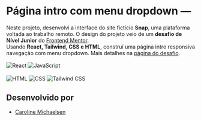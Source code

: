 # Página intro com menu dropdown —

Neste projeto, desenvolvi a interface do site fictício **Snap**, uma plataforma voltada ao trabalho remoto. O design do projeto veio de um **desafio de Nível Junior** do [Frontend Mentor](https://www.frontendmentor.io). <br>
Usando **React, Tailwind, CSS e HTML**, construí uma página intro responsiva navegação com menu dropdown. Mais detalhes na [página do desafio](https://www.frontendmentor.io/challenges/intro-section-with-dropdown-navigation-ryaPetHE5).

  <img align="center" alt="React" src="https://img.shields.io/badge/React-20232A?style=for-the-badge&logo=react&logoColor=61DAFB">
  <img align="center" alt="JavaScript" src="https://img.shields.io/badge/JavaScript-F7DF1E?style=for-the-badge&logo=javascript&logoColor=black">
  <br>
  <br>
  <img align="center" alt="HTML" src="https://img.shields.io/badge/HTML-239120?style=for-the-badge&logo=html5&logoColor=white">
  <img align="center" alt="CSS" src="https://img.shields.io/badge/CSS-239120?&style=for-the-badge&logo=css3&logoColor=white">
  <img align="center" alt="Tailwind CSS" src="https://img.shields.io/badge/Tailwind_CSS-38B2AC?style=for-the-badge&logo=tailwind-css&logoColor=white">
  <br>

## Desenvolvido por

- [Caroline Michaelsen](https://www.carolinemichaelsen.com)

